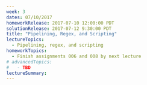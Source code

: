 ```yaml
---
week: 3
dates: 07/10/2017
homeworkRelease: 2017-07-10 12:00:00 PDT
solutionRelease: 2017-07-12 9:30:00 PDT
title: "Pipelining, Regex, and Scripting"
lectureTopics:
  - Pipelining, regex, and scripting
homeworkTopics:
  - Finish assignments 006 and 008 by next lecture
# advancedTopics:
#   - TBD
lectureSummary:
---
```

